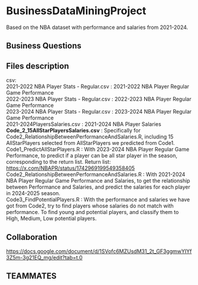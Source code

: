 # BusinessDataMiningProject
Based on the NBA dataset with performance and salaries from 2021-2024.  

## Business Questions  


## Files description  
csv:  
2021-2022 NBA Player Stats - Regular.csv : 2021-2022 NBA Player Regular Game Performance  
2022-2023 NBA Player Stats - Regular.csv : 2022-2023 NBA Player Regular Game Performance  
2023-2024 NBA Player Stats - Regular.csv : 2023-2024 NBA Player Regular Game Performance  
2021-2024PlayersSalaries.csv : 2021-2024 NBA Player Salaries  
**Code_2_15AllStarPlayersSalaries.csv** : Specifically for Code2_RelationshipBetweenPerformanceAndSalaries.R, including 15 AllStarPlayers selected from AllStarPlayers we predicted from Code1.  
Code1_PredictAllStarPlayers.R : With 2023-2024 NBA Player Regular Game Performance, to predict if a player can be all star player in the season, corresponding to the return list.
Return list: https://x.com/NBAPR/status/1742969199549358405  
Code2_RelationshipBetweenPerformanceAndSalaries.R : With 2021-2024 NBA Player Regular Game Performance and Salaries, to get the relationship between Performance and Salaries, and predict the salaries for each player in 2024-2025 season.  
Code3_FindPotentialPlayers.R : With the performance and salaries we have got from Code2, try to find players whose salaries do not match with performance. To find young and potential players, and classify them to High, Medium, Low potential players.  


## Collaboration  
https://docs.google.com/document/d/1SVofc6MZUsdM31_2t_GF3ggmwYIYf3Z5m-3g21EQ_mg/edit?tab=t.0  

## TEAMMATES  


